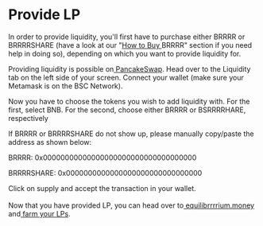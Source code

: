 # Provide LP

In order to provide liquidity, you'll first have to purchase either BRRRR or BRRRRSHARE (have a look at our "[How to Buy ](https://contact-equilibrrrrium.gitbook.io/protocol/welcome-start-here/faq-getting-started/how-to-buy-bomb)BRRRR" section if you need help in doing so), depending on which you want to provide liquidity for.

Providing liquidity is possible on[ PancakeSwap](https://pancakeswap.finance/add/0x7130d2A12B9BCbFAe4f2634d864A1Ee1Ce3Ead9c/0x522348779DCb2911539e76A1042aA922F9C47Ee3). Head over to the Liquidity tab on the left side of your screen. Connect your wallet (make sure your Metamask is on the BSC Network).

Now you have to choose the tokens you wish to add liquidity with. For the first, select BNB. For the second, choose either BRRRR or BSRRRRHARE, respectively&#x20;

If BRRRR or BRRRRSHARE do not show up, please manually copy/paste the address as shown below:

BRRRR: 0x00000000000000000000000000000000000

BRRRRSHARE: 0x0000000000000000000000000000000

Click on supply and accept the transaction in your wallet.\
\
Now that you have provided LP, you can head over to[ equilibrrrrium.money](https://app.bomb.money) and[ farm your LPs](https://app.bomb.money/farm).
